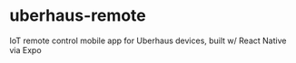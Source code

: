 # uberhaus-remote
IoT remote control mobile app for Uberhaus devices, built w/ React Native via Expo

